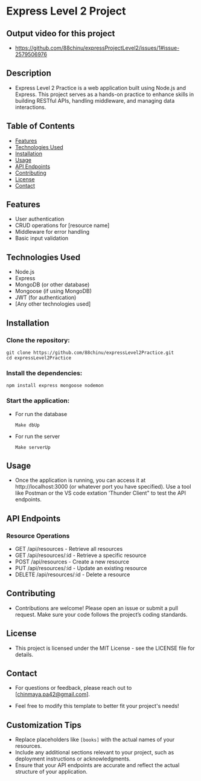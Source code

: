 # Express Level 2 Project
## Output video for this project
- https://github.com/88chinu/expressProjectLevel2/issues/1#issue-2579506976
## Description

- Express Level 2 Practice is a web application built using Node.js and Express. This project serves as a hands-on practice to enhance skills in building RESTful APIs, handling middleware, and managing data interactions.

## Table of Contents

- [Features](#features)
- [Technologies Used](#technologies-used)
- [Installation](#installation)
- [Usage](#usage)
- [API Endpoints](#api-endpoints)
- [Contributing](#contributing)
- [License](#license)
- [Contact](#contact)

## Features

- User authentication
- CRUD operations for [resource name]
- Middleware for error handling
- Basic input validation

## Technologies Used

- Node.js
- Express
- MongoDB (or other database)
- Mongoose (if using MongoDB)
- JWT (for authentication)
- [Any other technologies used]

## Installation

### Clone the repository:
    
    git clone https://github.com/88chinu/expressLevel2Practice.git
    cd expressLevel2Practice
### Install the dependencies:
    
    npm install express mongoose nodemon 
    
### Start the application:
  - For run the database
    ```
    Make dbUp     
 - For run the server
   ```
   Make serverUp
   
## Usage
- Once the application is running, you can access it at http://localhost:3000 (or whatever port you have specified). Use a tool like Postman or the VS code extation 'Thunder Client" to test the API endpoints.

## API Endpoints

### Resource Operations

- GET /api/resources - Retrieve all resources
- GET /api/resources/:id - Retrieve a specific resource
- POST /api/resources - Create a new resource
- PUT /api/resources/:id - Update an existing resource
- DELETE /api/resources/:id - Delete a resource

## Contributing
- Contributions are welcome! Please open an issue or submit a pull request. Make sure your code follows the project’s coding standards.

## License
- This project is licensed under the MIT License - see the LICENSE file for details.

## Contact
- For questions or feedback, please reach out to [chinmaya.pa42@gmail.com].

- Feel free to modify this template to better fit your project's needs!



## Customization Tips
- Replace placeholders like `[books]` with the actual names of your resources.
- Include any additional sections relevant to your project, such as deployment instructions or acknowledgments.
- Ensure that your API endpoints are accurate and reflect the actual structure of your application.
